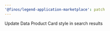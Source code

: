 ```yaml
---
'@finos/legend-application-marketplace': patch
---
```


Update Data Product Card style in search results
